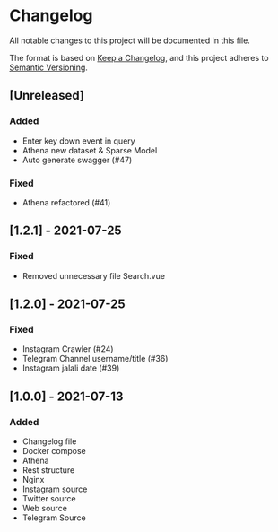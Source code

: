 # Changelog
All notable changes to this project will be documented in this file.

The format is based on [Keep a Changelog](https://keepachangelog.com/en/1.0.0/),
and this project adheres to [Semantic Versioning](https://semver.org/spec/v2.0.0.html).

## [Unreleased]
### Added
- Enter key down event in query
- Athena new dataset & Sparse Model
- Auto generate swagger (#47)
### Fixed
- Athena refactored (#41)

## [1.2.1] - 2021-07-25
### Fixed
- Removed unnecessary file Search.vue

## [1.2.0] - 2021-07-25
### Fixed
- Instagram Crawler (#24)
- Telegram Channel username/title (#36)
- Instagram jalali date (#39)

## [1.0.0] - 2021-07-13
### Added
- Changelog file
- Docker compose
- Athena
- Rest structure
- Nginx
- Instagram source
- Twitter source
- Web source
- Telegram Source
